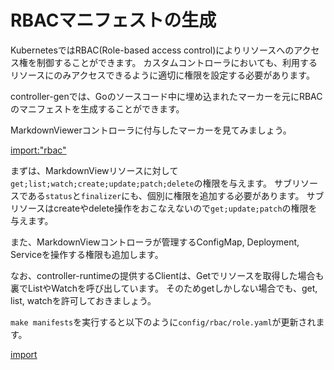 # RBACマニフェストの生成

KubernetesではRBAC(Role-based access control)によりリソースへのアクセス権を制御することができます。
カスタムコントローラにおいても、利用するリソースにのみアクセスできるように適切に権限を設定する必要があります。

controller-genでは、Goのソースコード中に埋め込まれたマーカーを元にRBACのマニフェストを生成することができます。

MarkdownViewerコントローラに付与したマーカーを見てみましょう。

[import:"rbac"](../../codes/markdown-viewer/controllers/markdownview_controller.go)

まずは、MarkdownViewリソースに対して`get;list;watch;create;update;patch;delete`の権限を与えます。
サブリソースである`status`と`finalizer`にも、個別に権限を追加する必要があります。
サブリソースはcreateやdelete操作をおこなえないので`get;update;patch`の権限を与えます。

また、MarkdownViewコントローラが管理するConfigMap, Deployment, Serviceを操作する権限も追加します。

なお、controller-runtimeの提供するClientは、Getでリソースを取得した場合も裏でListやWatchを呼び出しています。
そのためgetしかしない場合でも、get, list, watchを許可しておきましょう。

`make manifests`を実行すると以下のように`config/rbac/role.yaml`が更新されます。

[import](../../codes/markdown-viewer/config/rbac/role.yaml)
